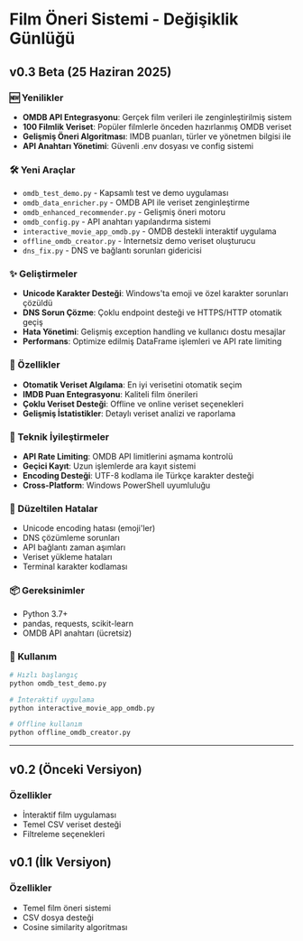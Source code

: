 # Film Öneri Sistemi - Değişiklik Günlüğü

## v0.3 Beta (25 Haziran 2025)

### 🆕 Yenilikler
- **OMDB API Entegrasyonu**: Gerçek film verileri ile zenginleştirilmiş sistem
- **100 Filmlik Veriset**: Popüler filmlerle önceden hazırlanmış OMDB veriset
- **Gelişmiş Öneri Algoritması**: IMDB puanları, türler ve yönetmen bilgisi ile
- **API Anahtarı Yönetimi**: Güvenli .env dosyası ve config sistemi

### 🛠️ Yeni Araçlar
- `omdb_test_demo.py` - Kapsamlı test ve demo uygulaması
- `omdb_data_enricher.py` - OMDB API ile veriset zenginleştirme
- `omdb_enhanced_recommender.py` - Gelişmiş öneri motoru
- `omdb_config.py` - API anahtarı yapılandırma sistemi
- `interactive_movie_app_omdb.py` - OMDB destekli interaktif uygulama
- `offline_omdb_creator.py` - İnternetsiz demo veriset oluşturucu
- `dns_fix.py` - DNS ve bağlantı sorunları gidericisi

### ✨ Geliştirmeler
- **Unicode Karakter Desteği**: Windows'ta emoji ve özel karakter sorunları çözüldü
- **DNS Sorun Çözme**: Çoklu endpoint desteği ve HTTPS/HTTP otomatik geçiş
- **Hata Yönetimi**: Gelişmiş exception handling ve kullanıcı dostu mesajlar
- **Performans**: Optimize edilmiş DataFrame işlemleri ve API rate limiting

### 🎯 Özellikler
- **Otomatik Veriset Algılama**: En iyi verisetini otomatik seçim
- **IMDB Puan Entegrasyonu**: Kaliteli film önerileri
- **Çoklu Veriset Desteği**: Offline ve online veriset seçenekleri
- **Gelişmiş İstatistikler**: Detaylı veriset analizi ve raporlama

### 🔧 Teknik İyileştirmeler
- **API Rate Limiting**: OMDB API limitlerini aşmama kontrolü
- **Geçici Kayıt**: Uzun işlemlerde ara kayıt sistemi
- **Encoding Desteği**: UTF-8 kodlama ile Türkçe karakter desteği
- **Cross-Platform**: Windows PowerShell uyumluluğu

### 🐛 Düzeltilen Hatalar
- Unicode encoding hatası (emoji'ler)
- DNS çözümleme sorunları
- API bağlantı zaman aşımları
- Veriset yükleme hataları
- Terminal karakter kodlaması

### 📦 Gereksinimler
- Python 3.7+
- pandas, requests, scikit-learn
- OMDB API anahtarı (ücretsiz)

### 🚀 Kullanım
```bash
# Hızlı başlangıç
python omdb_test_demo.py

# İnteraktif uygulama
python interactive_movie_app_omdb.py

# Offline kullanım
python offline_omdb_creator.py
```

---

## v0.2 (Önceki Versiyon)

### Özellikler
- İnteraktif film uygulaması
- Temel CSV veriset desteği
- Filtreleme seçenekleri

## v0.1 (İlk Versiyon)

### Özellikler
- Temel film öneri sistemi
- CSV dosya desteği
- Cosine similarity algoritması

